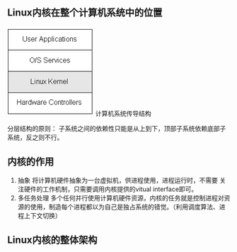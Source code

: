 
## Linux内核在整个计算机系统中的位置

![计算机系统分层结构](images/linuxKernel.png)
计算机系统传导结构

分层结构的原则：
子系统之间的依赖性只能是从上到下，顶部子系统依赖底部子系统，反之则不行。


## 内核的作用
1. 抽象
将计算机硬件抽象为一台虚拟机，供进程使用，进程运行时，不需要  关注硬件的工作机制，只需要调用内核提供的vitual interface即可。
2. 多任务处理
多个任何并行使用计算机硬件资源，内核的任务就是控制进程对资源的使用，制造每个进程都以为自己是独占系统的错觉。（利用调度算法、进程上下文切换）

## Linux内核的整体架构





